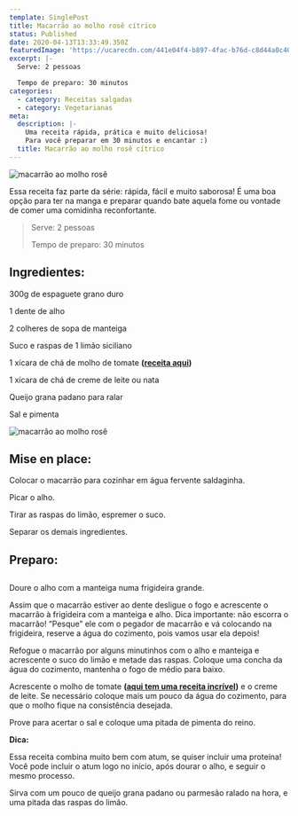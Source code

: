 ```yaml
---
template: SinglePost
title: Macarrão ao molho rosê cítrico
status: Published
date: 2020-04-13T13:33:49.350Z
featuredImage: 'https://ucarecdn.com/441e04f4-b897-4fac-b76d-c8d44a0c4095/'
excerpt: |-
  Serve: 2 pessoas 

  Tempo de preparo: 30 minutos
categories:
  - category: Receitas salgadas
  - category: Vegetarianas
meta:
  description: |-
    Uma receita rápida, prática e muito deliciosa!
    Para você preparar em 30 minutos e encantar :)
  title: Macarrão ao molho rosê cítrico
---
```

![macarrão ao molho rosê](https://ucarecdn.com/c01f3824-37d7-42c7-97ba-38cf65b8a762/-/crop/2301x1569/0,0/-/preview/)

Essa receita faz parte da série: rápida, fácil e muito saborosa! É uma boa opção para ter na manga e preparar quando bate aquela fome ou vontade de comer uma comidinha reconfortante. 

> Serve: 2 pessoas 
>
> Tempo de preparo: 30 minutos 

## Ingredientes:

300g de espaguete grano duro 

1 dente de alho 

2 colheres de sopa de manteiga 

Suco e raspas de 1 limão siciliano 

1 xícara de chá de molho de tomate **(**[**receita aqui**](https://paolafabeni.com/posts/molho-de-tomate/)**)** 

1 xícara de chá de creme de leite ou nata 

Queijo grana padano para ralar 

Sal e pimenta 

![macarrão ao molho rosê](https://ucarecdn.com/357fddbe-5d8d-4bca-9c30-5ee1e97fcce5/-/crop/2309x1625/0,0/-/preview/)

## Mise en place:

Colocar o macarrão para cozinhar em água fervente saldaginha. 

Picar o alho. 

Tirar as raspas do limão, espremer o suco. 

Separar os demais ingredientes. 

## Preparo:

## 

Doure o alho com a manteiga numa frigideira grande.  

Assim que o macarrão estiver ao dente desligue o fogo e acrescente o macarrão à frigideira com a manteiga e alho. Dica importante: não escorra o macarrão! “Pesque” ele com o pegador de macarrão e vá colocando na frigideira, reserve a água do cozimento, pois vamos usar ela depois! 

Refogue o macarrão por alguns minutinhos com o alho e manteiga e acrescente o suco do limão e metade das raspas. Coloque uma concha da água do cozimento, mantenha o fogo de médio para baixo. 

Acrescente o molho de tomate **(**[**aqui tem uma receita incrível**](https://paolafabeni.com/posts/molho-de-tomate/)**)** e o creme de leite. Se necessário coloque mais um pouco da água do cozimento, para que o molho fique na consistência desejada. 

Prove para acertar o sal e coloque uma pitada de pimenta do reino. 

**Dica:**

Essa receita combina muito bem com atum, se quiser incluir uma proteína! Você pode incluir o atum logo no início, após dourar o alho, e seguir o mesmo processo. 

Sirva com um pouco de queijo grana padano ou parmesão ralado na hora, e uma pitada das raspas do limão.
